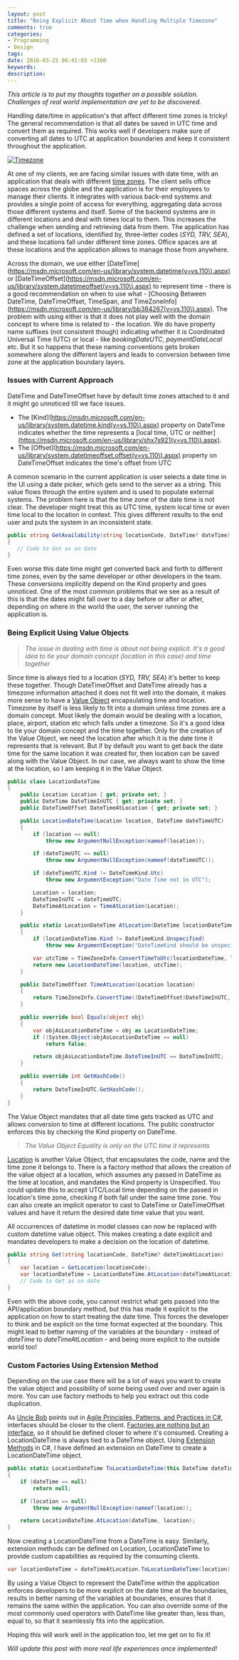 ```yaml
---
layout: post
title: "Being Explicit About Time when Handling Multiple Timezone"
comments: true
categories: 
- Programming
- Design
tags: 
date: 2016-03-25 06:41:03 +1100
keywords: 
description: 
---
```

*This article is to put my thoughts together on a possible solution. Challenges of real world implementation are yet to be discovered.*

Handling date/time in application's that affect different time zones is tricky! The general recommendation is that all dates be saved in UTC time and convert them as required. This works well if developers make sure of converting all dates to UTC at application boundaries and keep it consistent throughout the application.

<a href="https://unsplash.com/photos/yBzrPGLjMQw" class="center" title="Image By Heather Zabriskie , from https://unsplash.com/photos/yBzrPGLjMQw"><img src="{{site.images_root}}\timezone.jpg" class="center" alt="Timezone"></a>

At one of my clients, we are facing similar issues with date time, with an application that deals with different [time zones](https://en.wikipedia.org/wiki/Time_zone). The client sells office spaces across the globe and the application is for their employees to manage their clients. It integrates with various back-end systems and provides a single point of access for everything, aggregating data across those different  systems and itself. Some of the backend systems are in different locations and deal with times local to them. This increases the challenge when sending and retrieving data from them. The application has defined a set of locations, identified by, three-letter codes (*SYD, TRV, SEA*), and these locations fall under different time zones. Office spaces are at these locations and the application allows to manage those from anywhere.

Across the domain, we use either [DateTime](https://msdn.microsoft.com/en-us/library/system.datetime(v=vs.110\).aspx) or [DateTimeOffset](https://msdn.microsoft.com/en-us/library/system.datetimeoffset(v=vs.110\).aspx) to represent time - there is a good recommendation on when to use what - [Choosing Between DateTime, DateTimeOffset, TimeSpan, and TimeZoneInfo](https://msdn.microsoft.com/en-us/library/bb384267(v=vs.110\).aspx). The problem with using either is that it does not play well with the domain concept to where time is related to - the location. We do have property name suffixes (not consistent though) indicating whether it is Coordinated Universal Time (UTC) or local - like *bookingDateUTC*, *paymentDateLocal* etc. But it so happens that these naming conventions gets broken somewhere along the different layers and leads to conversion between time zone at the application boundary layers.

### Issues with Current Approach ###

DateTime and DateTimeOffset have by default time zones attached to it and it might go unnoticed till we face issues.

 - The [Kind](https://msdn.microsoft.com/en-us/library/system.datetime.kind(v=vs.110\).aspx) property on DateTime indicates whether the time represents a [local time, UTC or neither](https://msdn.microsoft.com/en-us/library/shx7s921(v=vs.110\).aspx).
 - The [Offset](https://msdn.microsoft.com/en-us/library/system.datetimeoffset.offset(v=vs.110\).aspx) property on DateTimeOffset indicates the time's offset from UTC

A common scenario in the current application is user selects a date time in the UI using a date picker, which gets send to the server as a string. This value flows through the entire system and is used to populate external systems. The problem here is that the time zone of the date time is not clear. The developer might treat this as UTC time, system local time or even time local to the location in context. This gives different results to the end user and puts the system in an inconsistent state.

``` csharp
public string GetAvailability(string locationCode, DateTime? dateTime)
{
   // Code to Get as on date
}
```

Even worse this date time might get converted back and forth to different time zones, even by the same developer or other developers in the team. These conversions implicitly depend on the Kind property and goes unnoticed. One of the most common problems that we see as a result of this is that the dates might fall over to a day before or after or after, depending on where in the world the user, the server running the application is.

### Being Explicit Using Value Objects ###

> *The issue in dealing with time is about not being explicit. It's a good idea to tie your domain concept (location in this case) and time together*

Since time is always tied to a location (*SYD, TRV, SEA*) it's better to keep these together. Though DateTimeOffset and DateTime already has a timezone information attached it does not fit well into the domain, it makes more sense to have a [Value Object](http://www.rahulpnath.com/blog/thinking-beyond-primitive-values-value-objects/) encapsulating time and location. Timezone by itself is less likely to fit into a domain unless time zones are a domain concept. Most likely the domain would be dealing with a location, place, airport, station etc which falls under a timezone. So it's a good idea to tie your domain concept and the time together. Only for the creation of the Value Object, we need the location after which it is the date time it represents that is relevant. But if by default you want to get back the date time for the same location it was created for, then location can be saved along with the Value Object. In our case, we always want to show the time at the location, so I am keeping it in the Value Object.

``` csharp
public class LocationDateTime
{
    public Location Location { get; private set; }
    public DateTime DateTimeInUTC { get; private set; }
    public DateTimeOffset DateTimeAtLocation { get; private set; }

    public LocationDateTime(Location location, DateTime dateTimeUTC)
    {
        if (location == null)
            throw new ArgumentNullException(nameof(location));

        if (dateTimeUTC == null)
            throw new ArgumentNullException(nameof(dateTimeUTC));

        if (dateTimeUTC.Kind != DateTimeKind.Utc)
            throw new ArgumentException("Date Time not in UTC");

        Location = location;
        DateTimeInUTC = dateTimeUTC;
        DateTimeAtLocation = TimeAtLocation(Location);
    }

    public static LocationDateTime AtLocation(DateTime locationDateTime, Location location)
    {
        if (locationDateTime.Kind != DateTimeKind.Unspecified)
            throw new ArgumentException("DateTimeKind should be unspecified");

        var utcTime = TimeZoneInfo.ConvertTimeToUtc(locationDateTime, location.TimeZoneInfo);
        return new LocationDateTime(location, utcTime);
    }

    public DateTimeOffset TimeAtLocation(Location location)
    {
        return TimeZoneInfo.ConvertTime((DateTimeOffset)DateTimeInUTC, location.TimeZoneInfo);
    }

    public override bool Equals(object obj)
    {
        var objAsLocationDateTime = obj as LocationDateTime;
        if ((System.Object)objAsLocationDateTime == null)
            return false;

        return objAsLocationDateTime.DateTimeInUTC == DateTimeInUTC;
    }

    public override int GetHashCode()
    {
        return DateTimeInUTC.GetHashCode();
    }
}
```
The Value Object mandates that all date time gets tracked as UTC and allows conversion to time at different locations. The public constructor enforces this by checking the Kind property on DateTime.

> *The Value Object Equality is only on the UTC time it represents*

[Location](https://github.com/rahulpnath/Blog/blob/master/ExplicitAboutDateTime/ExplicitAboutDateTime/Location.cs) is another Value Object, that encapsulates the code, name and the time zone it belongs to. There is a factory method that allows the creation of the value object at a location, which assumes any passed in DateTime as the time at location, and mandates the Kind property is Unspecified. You could update this to accept UTC/Local time depending on the passed in location's time zone, checking if both fall under the same time zone. You can also create an implicit operator to cast to DateTime or DateTimeOffset values and have it return the desired date time value that you want.

All occurrences of datetime in model classes can now be replaced with custom datetime value object. This makes creating a date explicit and mandates developers to make a decision on the location of datetime.

``` csharp
public string Get(string locationCode, DateTime? dateTimeAtLocation)
{
    var location = GetLocation(locationCode);
    var locationDateTime = LocationDateTime.AtLocation(dateTimeAtLocation, location);
    // Code to Get as on date
}
```

Even with the above code, you cannot restrict what gets passed into the API/application boundary method, but this has made it explicit to the application on how to start treating the date time. This forces the developer to think and be explicit on the time format expected at the boundary. This might lead to better naming of the variables at the boundary - instead of *dateTime* to *dateTimeAtLocation* - and being more explicit to the outside world too!

### Custom Factories Using Extension Method ###

Depending on the use case there will be a lot of ways you want to create the value object and possibility of some being used over and over again is more. You can use factory methods to help you extract out this code duplication. 

As [Uncle Bob](https://twitter.com/unclebobmartin) points out in [Agile Principles, Patterns, and Practices in C#](http://www.amazon.in/gp/product/0131857258/ref=as_li_tl?ie=UTF8&camp=3626&creative=24822&creativeASIN=0131857258&linkCode=as2&tag=rahulpnath-21&linkId=VVMXRINDZWYFRWP4), interfaces should be closer to the client. [Factories are nothing but an interface](http://blog.ploeh.dk/2014/12/24/placement-of-abstract-factories/), so it should be defined closer to where it's consumed. Creating a LocationDateTime is always tied to a DateTime object. Using [Extension Methods](https://msdn.microsoft.com/en-AU/library/bb383977.aspx) in C#, I have defined an extension on DateTime to create a LocationDateTime object.

``` csharp
public static LocationDateTime ToLocationDateTime(this DateTime dateTime, Location location)
{
    if (dateTime == null)
        return null;

    if (location == null)
        throw new ArgumentNullException(nameof(location));

    return LocationDateTime.AtLocation(dateTime, location);
}   
```

Now creating a LocationDateTime from a DateTime is easy. Similarly, extension methods can be defined on Location, LocationDateTime to provide custom capabilities as required by the consuming clients.

``` csharp
var locationDateTime = dateTimeAtLocation.ToLocationDateTime(location);
```

By using a Value Object to represent the DateTime within the application enforces developers to be more explicit on the date time at the boundaries, results in better naming of the variables at boundaries, ensures that it remains the same within the application. You can also override some of the most commonly used operators with DateTime like greater than, less than, equal to, so that it seamlessly fits into the application. 

Hoping this will work well in the application too, let me get on to fix it!

*Will update this post with more real life experiences once implemented!*